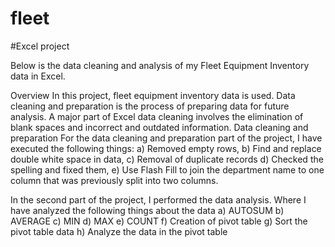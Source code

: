 # fleet
#Excel project



Below is the data cleaning and analysis of my Fleet Equipment Inventory data in Excel.

Overview
In this project, fleet equipment inventory data is used. Data cleaning and preparation is the process of preparing data for future analysis. A major part of Excel data cleaning involves the elimination of blank spaces and incorrect and outdated information. 
Data cleaning and preparation
For the data cleaning and preparation part of the project, I have executed the following things:
a)	Removed empty rows, 
b)	Find and replace double white space in data, 
c)	Removal of duplicate records
d)	Checked the spelling and fixed them,
e)	Use Flash Fill to join the department name to one column that was previously split into two columns.

In the second part of the project, I performed the data analysis. Where I have analyzed the following things about the data
a)	AUTOSUM
b)	AVERAGE
c)	MIN
d)	MAX
e)	COUNT
f)	Creation of pivot table
g)	Sort the pivot table data
h)	Analyze the data in the pivot table
